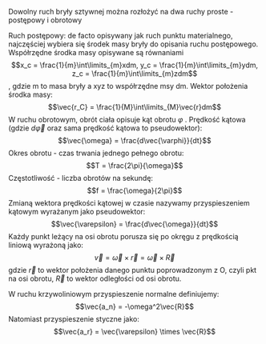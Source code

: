 Dowolny ruch bryły sztywnej można rozłożyć na dwa ruchy proste - postępowy i obrotowy

Ruch postępowy: de facto opisywany jak ruch punktu materialnego, najczęściej wybiera się środek masy bryły do opisania ruchu postępowego.
Współrzędne środka masy opisywane są równaniami $$x_c = \frac{1}{m}\int\limits_{m}xdm, y_c = \frac{1}{m}\int\limits_{m}ydm, z_c = \frac{1}{m}\int\limits_{m}zdm$$, gdzie m to masa bryły a xyz to współrzędne msy dm. Wektor położenia środka masy: $$\vec{r_C} = \frac{1}{M}\int\limits_{M}\vec{r}dm$$
W ruchu obrotowym, obrót ciała opisuje kąt obrotu $\varphi$ . Prędkość kątowa (gdzie $d\vec{\varphi}$ oraz sama prędkość kątowa to pseudowektor): $$\vec{\omega} = \frac{d\vec{\varphi}}{dt}$$
Okres obrotu - czas trwania jednego pełnego obrotu: $$T = \frac{2\pi}{\omega}$$
Częstotliwość - liczba obrotów na sekundę: $$f = \frac{\omega}{2\pi}$$
Zmianą wektora prędkości kątowej w czasie nazywamy przyspieszeniem kątowym wyrażanym jako pseudowektor:$$\vec{\varepsilon} = \frac{d\vec{\omega}}{dt}$$
Każdy punkt leżący na osi obrotu porusza się po okręgu z prędkością liniową wyrażoną jako: $$\vec{v} = \vec{\omega} \times \vec{r} = \vec{\omega} \times \vec{R}$$ gdzie $\vec{r}$ to wektor położenia danego punktu poprowadzonym z O, czyli pkt na osi obrotu, $\vec{R}$ to wektor odległości od osi obrotu.

W ruchu krzywoliniowym przyspieszenie normalne definiujemy: $$\vec{a_n} = -\omega^2\vec{R}$$Natomiast przyspieszenie styczne jako: $$\vec{a_r} = \vec{\varepsilon} \times \vec{R}$$